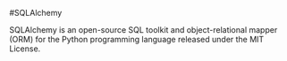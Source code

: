 #SQLAlchemy

SQLAlchemy is an open-source SQL toolkit and object-relational mapper (ORM) for the Python programming language released under the MIT License.